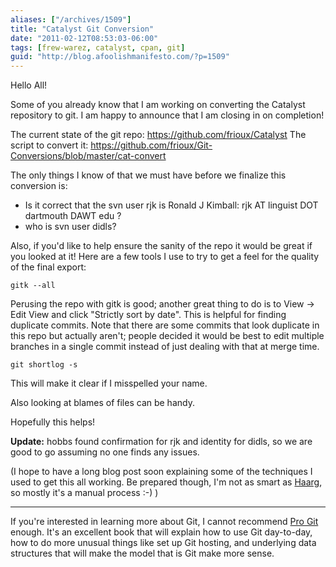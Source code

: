 ```yaml
---
aliases: ["/archives/1509"]
title: "Catalyst Git Conversion"
date: "2011-02-12T08:53:03-06:00"
tags: [frew-warez, catalyst, cpan, git]
guid: "http://blog.afoolishmanifesto.com/?p=1509"
---
```

Hello All!

Some of you already know that I am working on converting the Catalyst repository to git. I am happy to announce that I am closing in on completion!

The current state of the git repo: <https://github.com/frioux/Catalyst> The script to convert it: <https://github.com/frioux/Git-Conversions/blob/master/cat-convert>

The only things I know of that we must have before we finalize this conversion is:

- Is it correct that the svn user rjk is Ronald J Kimball: rjk AT linguist DOT dartmouth DAWT edu ?
- who is svn user didls?

Also, if you'd like to help ensure the sanity of the repo it would be great if you looked at it! Here are a few tools I use to try to get a feel for the quality of the final export:

    gitk --all

Perusing the repo with gitk is good; another great thing to do is to View -> Edit View and click "Strictly sort by date". This is helpful for finding duplicate commits. Note that there are some commits that look duplicate in this repo but actually aren't; people decided it would be best to edit multiple branches in a single commit instead of just dealing with that at merge time.

    git shortlog -s

This will make it clear if I misspelled your name.

Also looking at blames of files can be handy.

Hopefully this helps!

**Update:** hobbs found confirmation for rjk and identity for didls, so we are good to go assuming no one finds any issues.

(I hope to have a long blog post soon explaining some of the techniques I used to get this all working. Be prepared though, I'm not as smart as [Haarg](http://blogs.perl.org/users/graham_knop/), so mostly it's a manual process :-) )

---

If you're interested in learning more about Git, I cannot recommend
<a  href="https://www.amazon.com/gp/product/1484200772/ref=as_li_tl?ie=UTF8&camp=1789&creative=9325&creativeASIN=1484200772&linkCode=as2&tag=afoolishmanif-20&linkId=73f85964b6ab98ea870583701b7e77aa">Pro Git</a><img src="//ir-na.amazon-adsystem.com/e/ir?t=afoolishmanif-20&l=am2&o=1&a=1484200772" width="1" height="1" border="0" alt="" style="border:none !important; margin:0px !important;" />
enough.  It's an excellent book that will explain how to use Git day-to-day, how
to do more unusual things like set up Git hosting, and underlying data
structures that will make the model that is Git make more sense.
